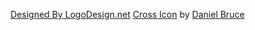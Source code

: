 

<a href='https://www.logodesign.net/image/leadership-figures-with-stars-sample-9985ld'>Designed By LogoDesign.net</a>
<a href="https://iconscout.com/icons/cross" target="_blank">Cross Icon</a> by <a href="https://iconscout.com/contributors/daniel-bruce" target="_blank">Daniel Bruce</a>